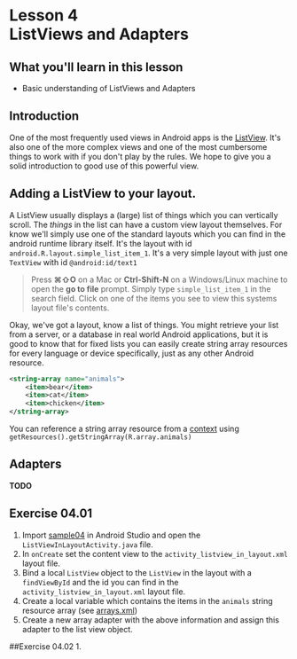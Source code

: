 # Lesson 4<br/>ListViews and Adapters

## What you'll learn in this lesson
* Basic understanding of ListViews and Adapters

## Introduction
One of the most frequently used views in Android apps is the [ListView](http://developer.android.com/guide/topics/ui/layout/listview.html). It's also one of the more complex views and one of the most cumbersome things to work with if you don't play by the rules. We hope to give you a solid introduction to good use of this powerful view.

## Adding a ListView to your layout.
A ListView usually displays a (large) list of things which you can vertically scroll. The _things_ in the list can have a custom view layout themselves. For know we'll simply use one of the standard layouts which you can find in the android runtime library itself. It's the layout with id `android.R.layout.simple_list_item_1`. It's a very simple layout with just one `TextView` with id `@android:id/text1`

> Press **&#8984;&#8679;O** on a Mac or **Ctrl-Shift-N** on a Windows/Linux machine to open the **go to file** prompt. Simply type `simple_list_item_1` in the search field. Click on one of the items you see to view this systems layout file's contents.

Okay, we've got a layout, know a list of things. You might retrieve your list from a server, or a database in real world Android applications, but it is good to know that for fixed lists you can easily create string array resources for every language or device specifically, just as any other Android resource.

```xml
<string-array name="animals">
    <item>bear</item>
    <item>cat</item>
    <item>chicken</item>
</string-array>
```

You can reference a string array resource from a [context](../cheatsheet.md#context) using `getResources().getStringArray(R.array.animals)`

## Adapters
**TODO**

## Exercise 04.01
1. Import [sample04](sample04) in Android Studio and open the `ListViewInLayoutActivity.java` file.
1. In `onCreate` set the content view to the `activity_listview_in_layout.xml` layout file.
1. Bind a local `ListView` object to the `ListView` in the layout with a `findViewById` and the id you can find in the `activity_listview_in_layout.xml` layout file.
1. Create a local variable which contains the items in the `animals` string resource array (see [arrays.xml](sample04/listviews/src/main/res/values/arrays.xml))
1. Create a new array adapter with the above information and assign this adapter to the list view object.

##Exercise 04.02
1.